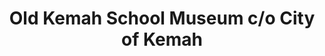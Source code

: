 ---
layout: repo
title: "Old Kemah School Museum c/o City of Kemah"
id: 17431
permalink: repos/17431/
---